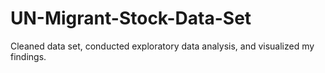 # UN-Migrant-Stock-Data-Set
Cleaned data set, conducted exploratory data analysis, and visualized my findings. 
